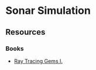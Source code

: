 # Sonar Simulation

## Resources

### Books
- [Ray Tracing Gems I.](https://link.springer.com/book/10.1007/978-1-4842-4427-2) 

